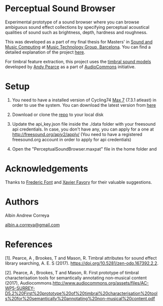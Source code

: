 # Perceptual Sound Browser

Experimental prototype of a sound browser where you can browse ambiguous sound effect collections by specifying perceptual acoustical qualities of sound such as brightness, depth, hardness and roughness.

This was developed as a part of my final thesis for Masters' in [Sound and Music Computing](https://www.upf.edu/en/smc/) at [Music Technology Group, Barcelona](https://www.upf.edu/web/mtg). You can find a detailed explanation of the project [here]().

For timbral feature extraction, this project uses the [timbral sound models](https://github.com/AudioCommons/timbral_models) developed by [Andy Pearce](https://www.surrey.ac.uk/DMM/People/andy_pearce/) as a part of [AudioCommons](http://www.audiocommons.org/) initiative.


# Setup

1. You need to have a installed version of Cycling74 [Max 7](https://cycling74.com/products/max) (7.3.1 atleast) in order to use the system.
   You can download the latest version from [here](https://cycling74.com/downloads)

2. Download or clone the [repo](https://github.com/albincorreya/PerceptualSoundBrowser) to your local disk

3. Update the api_key.json file inside the ./data folder with your freesound api credentials.
   In case, you don't have any, you can apply for a one at http://freesound.org/apiv2/apply/
   (You need to have a registered freesound.org account in order to apply for api credentials)

4. Open the "PerceptualSoundBrowser.maxpat" file in the home folder and


# Acknowledgements

Thanks to [Frederic Font](http://www.dtic.upf.edu/~ffont/) and [Xavier Favory](https://www.linkedin.com/in/xavier-favory-6a3387ab/?ppe=1) for their valuable suggestions.


# Authors

Albin Andrew Correya

albin.a.correya@gmail.com


# References

[1]. Pearce, A , Brookes, T and Mason, R. Timbral attributes for sound effect library searching, A. E. S (2017). https://doi.org/10.5281/zen-odo.167392.2.2.

[2]. Pearce, A , Brookes, T and Mason, R. First prototype of timbral characterisation tools for semantically annotating non-musical content (2017), Audiocommons.http://www.audiocommons.org/assets/files/AC-WP5-SURREY-D5.2%20First%20prototype%20of%20timbral%20characterisation%20tools%20for%20semantically%20annotating%20non-musical%20content.pdf
